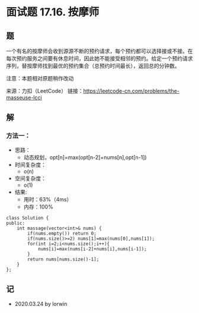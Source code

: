# 面试题 17.16. 按摩师

## 题

一个有名的按摩师会收到源源不断的预约请求，每个预约都可以选择接或不接。在每次预约服务之间要有休息时间，因此她不能接受相邻的预约。给定一个预约请求序列，替按摩师找到最优的预约集合（总预约时间最长），返回总的分钟数。

注意：本题相对原题稍作改动

来源：力扣（LeetCode）
链接：https://leetcode-cn.com/problems/the-masseuse-lcci

## 解

### 方法一：
- 思路：
  - 动态规划，opt[n]=max(opt[n-2]+nums[n],opt[n-1])
- 时间复杂度：
  - o(n)
- 空间复杂度：
  - o(1)
- 结果:
  - 用时：63%（4ms）
  - 内存：100%
```
class Solution {
public:
    int massage(vector<int>& nums) {
        if(nums.empty()) return 0;
        if(nums.size()>=2) nums[1]=max(nums[0],nums[1]);
        for(int i=2;i<nums.size();i++){
            nums[i]=max(nums[i-2]+nums[i],nums[i-1]);
        }
        return nums[nums.size()-1];
    }
};
```

## 记

- 2020.03.24 by lorwin